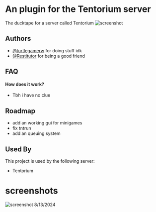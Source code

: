 
# An plugin for the Tentorium server

The ducktape for a server called Tentorium
![screenshot](https://i.ibb.co/DpSw25C/9f5cf31fbc27bda321380551054e5e54.webp)


## Authors

- [@turtlegamerw](https://www.github.com/turtlegamerw) for doing stuff idk
- [@Restitutor](https://github.com/Restitutor) for being a good friend


## FAQ

#### How does it work?

- Tbh i have no clue






## Roadmap

- add an working gui for minigames
- fix tntrun
- add an queuing system


## Used By

This project is used by the following server:

- Tentorium


# screenshots 
![screenshot](https://i.imgur.com/ZRxhyax.png)
8/13/2024

